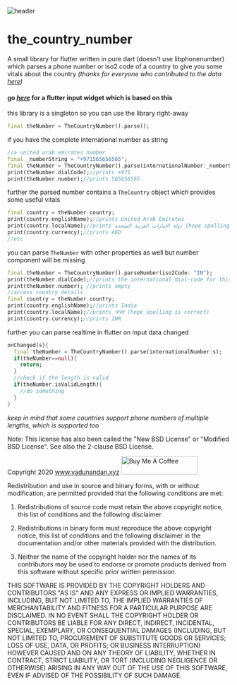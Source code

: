 ![header](https://i.imgur.com/oSU3rY0.png)
# the_country_number
A small library for flutter written in pure dart (doesn't use libphonenumber) which parses a phone number or iso2 code of a country to give you some vitals about the country *(thanks for everyone who contributed to the data [here](https://gist.github.com/Goles/3196253))*
#### go *[here](https://github.com/ondbyte/the_country_number_widgets)* for a flutter input widget which is based on this
this library is a singleton so you can use the library right-away
```dart
final theNumber = TheCountryNumber().parse();
```
if you have the complete international number as string
```dart
//a united arab emirates number
final _numberString = "+971565656565";
final theNumber = TheCountryNumber().parse(internationalNumber:_numberString);
print(theNumber.dialCode);//prints +971
print(theNumber.number);//prints 565656565
```
further the parsed number contains a `TheCountry` object which provides some useful vitals
```dart
final country = theNumber.country;
print(country.englishName);//prints United Arab Emirates
print(country.localName);//prints دولة الإمارات العربية المتحدة (hope spelling is correct)
print(country.currency);//prints AED
//etc
```
you can parse `TheNumber` with other properties as well but number component will be missing
```dart
final theNumber = TheCountryNumber().parseNumber(iso2Code: "IN");
print(theNumber.dialCode);//prints the international dial-code for this country "+91"
print(theNumber.number); //prints empty
//access country details
final country = theNumber.country;
print(country.englishName);//prints India
print(country.localName);//prints भारत (hope spelling is correct)
print(country.currency);//prints INR
```
further you can parse realtime in flutter on input data changed
```dart
onChanged(s){
  final theNumber = TheCountryNumber().parse(internationalNumber:s);
  if(theNumber==null){
    return;
  }
  //check if the length is valid
  if(theNumber.isValidLength){
    //do something
  }
}
```
*keep in mind that some countries support phone numbers of multiple lengths, which is supported too*


Note: This license has also been called the "New BSD License" or "Modified BSD License". See also the 2-clause BSD License.

Copyright 2020 www.yadunandan.xyz
<a href="https://www.buymeacoffee.com/ondbyte" target="_blank"><img src="https://cdn.buymeacoffee.com/buttons/default-orange.png" alt="Buy Me A Coffee" height="41" width="174"></a>

Redistribution and use in source and binary forms, with or without modification, are permitted provided that the following conditions are met:

1. Redistributions of source code must retain the above copyright notice, this list of conditions and the following disclaimer.

2. Redistributions in binary form must reproduce the above copyright notice, this list of conditions and the following disclaimer in the documentation and/or other materials provided with the distribution.

3. Neither the name of the copyright holder nor the names of its contributors may be used to endorse or promote products derived from this software without specific prior written permission.

THIS SOFTWARE IS PROVIDED BY THE COPYRIGHT HOLDERS AND CONTRIBUTORS "AS IS" AND ANY EXPRESS OR IMPLIED WARRANTIES, INCLUDING, BUT NOT LIMITED TO, THE IMPLIED WARRANTIES OF MERCHANTABILITY AND FITNESS FOR A PARTICULAR PURPOSE ARE DISCLAIMED. IN NO EVENT SHALL THE COPYRIGHT HOLDER OR CONTRIBUTORS BE LIABLE FOR ANY DIRECT, INDIRECT, INCIDENTAL, SPECIAL, EXEMPLARY, OR CONSEQUENTIAL DAMAGES (INCLUDING, BUT NOT LIMITED TO, PROCUREMENT OF SUBSTITUTE GOODS OR SERVICES; LOSS OF USE, DATA, OR PROFITS; OR BUSINESS INTERRUPTION) HOWEVER CAUSED AND ON ANY THEORY OF LIABILITY, WHETHER IN CONTRACT, STRICT LIABILITY, OR TORT (INCLUDING NEGLIGENCE OR OTHERWISE) ARISING IN ANY WAY OUT OF THE USE OF THIS SOFTWARE, EVEN IF ADVISED OF THE POSSIBILITY OF SUCH DAMAGE.